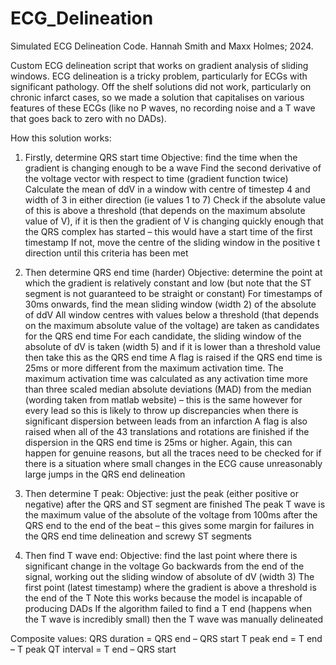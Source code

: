 # ECG_Delineation
Simulated ECG Delineation Code. Hannah Smith and Maxx Holmes; 2024.

Custom ECG delineation script that works on gradient analysis of sliding windows. ECG delineation is a tricky problem, particularly for ECGs with significant pathology. Off the shelf solutions did not work, particularly on chronic infarct cases, so we made a solution that capitalises on various features of these ECGs (like no P waves, no recording noise and a T wave that goes back to zero with no DADs). 

How this solution works:
1. Firstly, determine QRS start time
    Objective: find the time when the gradient is changing enough to be a wave
      Find the second derivative of the voltage vector with respect to time (gradient function twice)
      Calculate the mean of ddV in a window with centre of timestep 4 and width of 3 in either direction (ie values 1 to 7)
      Check if the absolute value of this is above a threshold (that depends on the maximum absolute value of V), if it is then the gradient of V is changing quickly enough that the QRS complex has started – this would have a start time of the first timestamp
      If not, move the centre of the sliding window in the positive t direction until this criteria has been met

2. Then determine QRS end time (harder)
    Objective: determine the point at which the gradient is relatively constant and low (but note that the ST segment is not guaranteed to be straight or constant)
      For timestamps of 30ms onwards, find the mean sliding window (width 2) of the absolute of ddV
      All window centres with values below a threshold (that depends on the maximum absolute value of the voltage) are taken as candidates for the QRS end time
      For each candidate, the sliding window of the absolute of dV is taken (width 5) and if it is lower than a threshold value then take this as the QRS end time
      A flag is raised if the QRS end time is 25ms or more different from the maximum activation time. The maximum activation time was calculated as any activation time more than three scaled median absolute deviations (MAD) from the median (wording taken   from matlab website) – this is the same however for every lead so this is likely to throw up discrepancies when there is significant dispersion between leads from an infarction
      A flag is also raised when all of the 43 translations and rotations are finished if the dispersion in the QRS end time is 25ms or higher. Again, this can happen for genuine reasons, but all the traces need to be checked for if there is a situation where small changes in the ECG cause unreasonably large jumps in the QRS end delineation

3. Then determine T peak:
    Objective: just the peak (either positive or negative) after the QRS and ST segment are finished
      The peak T wave is the maximum value of the absolute of the voltage from 100ms after the QRS end to the end of the beat – this gives some margin for failures in the QRS end time delineation and screwy ST segments
 
4. Then find T wave end:
    Objective: find the last point where there is significant change in the voltage
      Go backwards from the end of the signal, working out the sliding window of absolute of dV (width 3)
      The first point (latest timestamp) where the gradient is above a threshold is the end of the T
      Note this works because the model is incapable of producing DADs
      If the algorithm failed to find a T end (happens when the T wave is incredibly small) then the T wave was manually delineated
 
Composite values:
  QRS duration = QRS end – QRS start
  T peak end = T end – T peak
  QT interval = T end – QRS start
